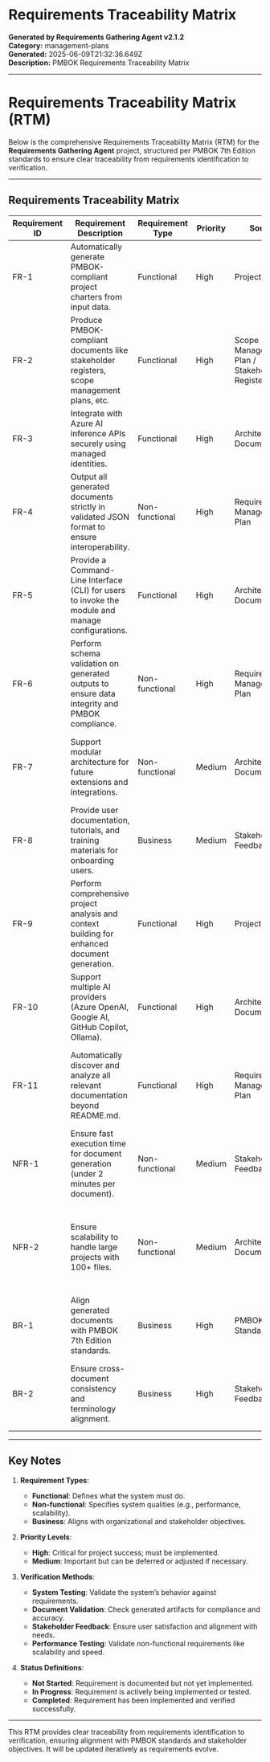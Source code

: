 # Requirements Traceability Matrix

**Generated by Requirements Gathering Agent v2.1.2**  
**Category:** management-plans  
**Generated:** 2025-06-09T21:32:36.649Z  
**Description:** PMBOK Requirements Traceability Matrix

---

# Requirements Traceability Matrix (RTM)  

Below is the comprehensive Requirements Traceability Matrix (RTM) for the **Requirements Gathering Agent** project, structured per PMBOK 7th Edition standards to ensure clear traceability from requirements identification to verification.

---

## Requirements Traceability Matrix  

| **Requirement ID** | **Requirement Description**                                                                 | **Requirement Type**   | **Priority** | **Source**                                     | **Success Criteria**                                                                                       | **Test Case Reference**              | **Verification Method**                | **Status**     |
|---------------------|---------------------------------------------------------------------------------------------|-------------------------|--------------|------------------------------------------------|------------------------------------------------------------------------------------------------------------|---------------------------------------|-----------------------------------------|----------------|
| FR-1               | Automatically generate PMBOK-compliant project charters from input data.                     | Functional              | High         | Project Charter                               | Generated charter meets PMBOK compliance and stakeholder expectations.                                     | TC-001                                | System testing of generated charter.    | In Progress    |
| FR-2               | Produce PMBOK-compliant documents like stakeholder registers, scope management plans, etc.   | Functional              | High         | Scope Management Plan / Stakeholder Register | All required PMBOK documents are generated successfully and validated for compliance.                       | TC-002, TC-003                        | Document validation and QA checks.      | In Progress    |
| FR-3               | Integrate with Azure AI inference APIs securely using managed identities.                    | Functional              | High         | Architecture Documentation                    | Successful API integration with secure authentication via Azure Entra ID.                                  | TC-004                                | Integration testing with Azure services | Not Started    |
| FR-4               | Output all generated documents strictly in validated JSON format to ensure interoperability. | Non-functional          | High         | Requirements Management Plan                  | JSON files are schema-validated, ensuring compatibility with PM tools (e.g., JIRA, MS Project).             | TC-005                                | Schema validation tests.                | Not Started    |
| FR-5               | Provide a Command-Line Interface (CLI) for users to invoke the module and manage configurations. | Functional              | High         | Architecture Documentation                    | CLI executes all commands successfully and is user-friendly.                                               | TC-006                                | CLI functional testing.                 | In Progress    |
| FR-6               | Perform schema validation on generated outputs to ensure data integrity and PMBOK compliance. | Non-functional          | High         | Requirements Management Plan                  | Schema validation detects no errors, and generated artifacts meet PMBOK standards.                         | TC-007                                | Automated validation testing.           | Not Started    |
| FR-7               | Support modular architecture for future extensions and integrations.                         | Non-functional          | Medium       | Architecture Documentation                    | Modular architecture supports integration with third-party tools (e.g., Trello, Asana).                    | TC-008                                | Architecture design review.             | Not Started    |
| FR-8               | Provide user documentation, tutorials, and training materials for onboarding users.          | Business                | Medium       | Stakeholder Feedback                          | Documentation is clear, comprehensive, and rated 90% positive by users in surveys.                          | TC-009                                | Stakeholder review and feedback.        | In Progress    |
| FR-9               | Perform comprehensive project analysis and context building for enhanced document generation. | Functional              | High         | Project Charter                               | Enhanced context manager utilizes 90% token capacity for large models like Gemini 1.5 Pro.                  | TC-010                                | Context utilization report validation.  | In Progress    |
| FR-10              | Support multiple AI providers (Azure OpenAI, Google AI, GitHub Copilot, Ollama).             | Functional              | High         | Architecture Documentation                    | All providers are integrated successfully, and fallback mechanisms work seamlessly.                         | TC-011                                | Multi-provider integration testing.     | Not Started    |
| FR-11              | Automatically discover and analyze all relevant documentation beyond README.md.              | Functional              | High         | Requirements Management Plan                  | Tool discovers 95% of relevant project documentation and scores them accurately for relevance.              | TC-012                                | Source discovery and scoring tests.     | In Progress    |
| NFR-1              | Ensure fast execution time for document generation (under 2 minutes per document).           | Non-functional          | Medium       | Stakeholder Feedback                          | Average document generation time is below 2 minutes in performance tests.                                   | TC-013                                | Performance testing.                    | In Progress    |
| NFR-2              | Ensure scalability to handle large projects with 100+ files.                                 | Non-functional          | Medium       | Architecture Documentation                    | Successfully generates documentation for projects with 100+ files without crashing or excessive delays.     | TC-014                                | Stress testing with large projects.     | Not Started    |
| BR-1               | Align generated documents with PMBOK 7th Edition standards.                                  | Business                | High         | PMBOK Standards                               | All required PMBOK elements are covered in generated documents.                                             | TC-015                                | Compliance validation against PMBOK.    | In Progress    |
| BR-2               | Ensure cross-document consistency and terminology alignment.                                 | Business                | High         | Stakeholder Feedback                          | Stakeholders confirm that terminology and references are consistent across all documents.                   | TC-016                                | Stakeholder review and feedback.        | Not Started    |

---

## Key Notes  

1. **Requirement Types**:  
   - **Functional**: Defines what the system must do.  
   - **Non-functional**: Specifies system qualities (e.g., performance, scalability).  
   - **Business**: Aligns with organizational and stakeholder objectives.  

2. **Priority Levels**:  
   - **High**: Critical for project success; must be implemented.  
   - **Medium**: Important but can be deferred or adjusted if necessary.  

3. **Verification Methods**:  
   - **System Testing**: Validate the system’s behavior against requirements.  
   - **Document Validation**: Check generated artifacts for compliance and accuracy.  
   - **Stakeholder Feedback**: Ensure user satisfaction and alignment with needs.  
   - **Performance Testing**: Validate non-functional requirements like scalability and speed.  

4. **Status Definitions**:  
   - **Not Started**: Requirement is documented but not yet implemented.  
   - **In Progress**: Requirement is actively being implemented or tested.  
   - **Completed**: Requirement has been implemented and verified successfully.  

---

This RTM provides clear traceability from requirements identification to verification, ensuring alignment with PMBOK standards and stakeholder objectives. It will be updated iteratively as requirements evolve.